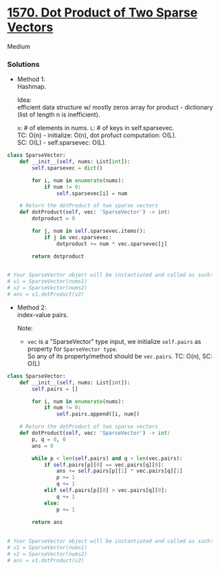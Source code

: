 # [1570. Dot Product of Two Sparse Vectors](https://leetcode.com/problems/dot-product-of-two-sparse-vectors/description/?envType=company&envId=facebook&favoriteSlug=facebook-three-months)

Medium

### Solutions

- Method 1:\
  Hashmap.

  Idea:\
  efficient data structure w/ mostly zeros array for product - dictionary (list of length n is inefficient).

  `n`: # of elements in nums. `L`: # of keys in self.sparsevec.\
  TC: O(n) - initialize: O(n), dot profuct computation: O(L).\
  SC: O(L) - self.sparsevec: O(L).

```python
class SparseVector:
    def __init__(self, nums: List[int]):
        self.sparsevec = dict()

        for i, num in enumerate(nums):
            if num != 0:
                self.sparsevec[i] = num

    # Return the dotProduct of two sparse vectors
    def dotProduct(self, vec: 'SparseVector') -> int:
        dotproduct = 0

        for j, num in self.sparsevec.items():
            if j in vec.sparsevec:
                dotproduct += num * vec.sparsevec[j]

        return dotproduct
        

# Your SparseVector object will be instantiated and called as such:
# v1 = SparseVector(nums1)
# v2 = SparseVector(nums2)
# ans = v1.dotProduct(v2)
```


- Method 2:\
  index-value pairs.

  Note:
  - `vec` is a "SparseVector" type input, we initialize `self.pairs` as property for `SparseVector type`.\
    So any of its property/method should be `vec.pairs`.
  TC: O(n), SC: O(L)

```python
class SparseVector:
    def __init__(self, nums: List[int]):
        self.pairs = []

        for i, num in enumerate(nums):
            if num != 0:
                self.pairs.append([i, num])

    # Return the dotProduct of two sparse vectors
    def dotProduct(self, vec: 'SparseVector') -> int:
        p, q = 0, 0
        ans = 0

        while p < len(self.pairs) and q < len(vec.pairs):
            if self.pairs[p][0] == vec.pairs[q][0]:
                ans += self.pairs[p][1] * vec.pairs[q][1]
                p += 1
                q += 1
            elif self.pairs[p][0] > vec.pairs[q][0]:
                q += 1
            else:
                p += 1
        
        return ans
        

# Your SparseVector object will be instantiated and called as such:
# v1 = SparseVector(nums1)
# v2 = SparseVector(nums2)
# ans = v1.dotProduct(v2)
```
